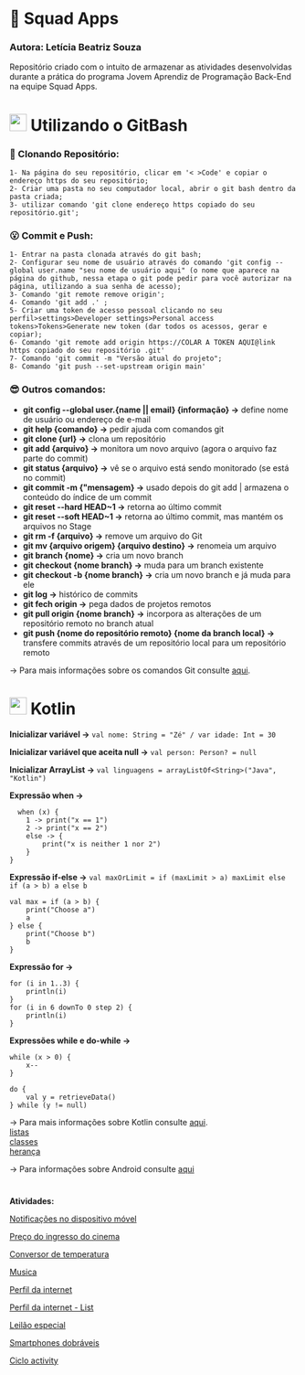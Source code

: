 # 📲 Squad Apps
### Autora: Letícia Beatriz Souza
Repositório criado com o intuito de armazenar as atividades desenvolvidas durante a prática do programa Jovem Aprendiz de Programação Back-End na equipe Squad Apps.
#

<h1> <img src="https://cdn.jsdelivr.net/gh/devicons/devicon/icons/git/git-original.svg" width="30" height="30"/> Utilizando o GitBash </h1>

### 🤔 Clonando Repositório:
```
1- Na página do seu repositório, clicar em '< >Code' e copiar o endereço https do seu repositório;
2- Criar uma pasta no seu computador local, abrir o git bash dentro da pasta criada;
3- utilizar comando 'git clone endereço https copiado do seu repositório.git';
```

### 😮 Commit e Push:
```
1- Entrar na pasta clonada através do git bash;
2- Configurar seu nome de usuário através do comando 'git config --global user.name "seu nome de usuário aqui" (o nome que aparece na página do github, nessa etapa o git pode pedir para você autorizar na página, utilizando a sua senha de acesso);
3- Comando 'git remote remove origin';
4- Comando 'git add .' ;
5- Criar uma token de acesso pessoal clicando no seu perfil>settings>Developer settings>Personal access tokens>Tokens>Generate new token (dar todos os acessos, gerar e copiar);
6- Comando 'git remote add origin https://COLAR A TOKEN AQUI@link https copiado do seu repositório .git'
7- Comando 'git commit -m "Versão atual do projeto";
8- Comando 'git push --set-upstream origin main'
```

### 😎 Outros comandos:

- **git config --global user.{name || email} {informação} ->** define nome de usuário ou endereço de e-mail
- **git help {comando} ->** pedir ajuda com comandos git
- **git clone {url} ->** clona um repositório
- **git add {arquivo} ->** monitora um novo arquivo (agora o arquivo faz parte do commit)
- **git status {arquivo} ->** vê se o arquivo está sendo monitorado (se está no commit)
- **git commit -m {"mensagem} ->** usado depois do git add | armazena o conteúdo do índice de um commit
- **git reset --hard HEAD~1 ->** retorna ao último commit
- **git reset --soft HEAD~1 ->** retorna ao último commit, mas mantém os arquivos no Stage
- **git rm -f {arquivo} ->** remove um arquivo do Git
- **git mv {arquivo origem} {arquivo destino} ->** renomeia um arquivo
- **git branch {nome} ->** cria um novo branch
- **git checkout {nome branch} ->** muda para um branch existente
- **git checkout -b {nome branch} ->** cria um novo branch e já muda para ele
- **git log ->** histórico de commits
- **git fech origin ->** pega dados de projetos remotos
- **git pull origin {nome branch} ->** incorpora as alterações de um repositório remoto no branch atual
- **git push {nome do repositório remoto} {nome da branch local} ->** transfere commits através de um repositório local para um repositório remoto

-> Para mais informações sobre os comandos Git consulte [aqui](https://comandosgit.github.io/).

#
<h1> <img src="https://skills.thijs.gg/icons?i=kotlin&theme=dark" width="30" height="30"/> Kotlin</h1>

**Inicializar variável ->** 
``` val nome: String = "Zé" / var idade: Int = 30  ```

**Inicializar variável que aceita null ->** 
``` val person: Person? = null ```

**Inicializar ArrayList ->**
``` val linguagens = arrayListOf<String>("Java", "Kotlin") ```

**Expressão when ->** 
```
  when (x) {
    1 -> print("x == 1")
    2 -> print("x == 2")
    else -> {
        print("x is neither 1 nor 2")
    }
}
```
**Expressão if-else ->**
``` val maxOrLimit = if (maxLimit > a) maxLimit else if (a > b) a else b ```
``` 
val max = if (a > b) {
    print("Choose a")
    a
} else {
    print("Choose b")
    b
}
``` 
**Expressão for ->** 
```
for (i in 1..3) {
    println(i)
}
for (i in 6 downTo 0 step 2) {
    println(i)
}
```
**Expressões while e do-while ->**
```
while (x > 0) {
    x--
}

do {
    val y = retrieveData()
} while (y != null)
```
-> Para mais informações sobre Kotlin consulte [aqui](https://kotlinlang.org/docs/home.html).
<br>[listas](https://www.devmedia.com.br/utilizando-listas-em-kotlin/43178)
<br>[classes](https://www.devmedia.com.br/kotlin-classes/40345)
<br>[herança](https://www.devmedia.com.br/kotlin-heranca/40346)

-> Para informações sobre Android consulte [aqui](https://developer.android.com/guide/components/activities/activity-lifecycle?hl=pt-br#kotlin)

#

**Atividades:**

[Notificações no dispositivo móvel](NotificacoesDispositivoMovel/atv1.kt)

[Preço do ingresso do cinema](PrecoIngressoCinema/atv2.kt)

[Conversor de temperatura](ConversorTemperatura/atv3.kt)

[Musica](Musica/atv4.kt)

[Perfil da internet](PerfilInternet/atv5.kt)

[Perfil da internet - List](PerfilInternet/atv7.kt)

[Leilão especial](LeilaoEspecial/atv6.kt)

[Smartphones dobráveis](SmartphoneDobravel/atv8.kt)

[Ciclo activity](CicloActivity/atv9.kt)

